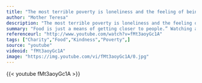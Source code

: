 ```yaml
---
title: "The most terrible poverty is loneliness and the feeling of being unloved."
author: "Mother Teresa"
description: "The most terrible poverty is loneliness and the feeling of being unloved. - Mother Teresa quotes from GetInspired365.com"
summary: "Food is just a means of getting closer to people.” Watching a child rummage in the garbage to drink melted ice from a discarded plastic sack spurred Mavis Ching to do something. Touch A Life prepares lunches for local kids and Saturday deliveries to their families in Siem Reap, Cambodia."
referenceurl: "http://www.youtube.com/watch?v=fMt3aoyGc1A"
tags: ["Charity","Food","Kindness","Poverty",]
source: "youtube"
videoid: "fMt3aoyGc1A"
image: "https://img.youtube.com/vi/fMt3aoyGc1A/0.jpg"
---
```


{{< youtube fMt3aoyGc1A >}}
